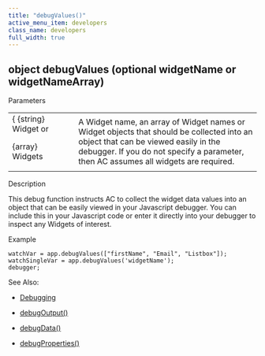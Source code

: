 ```yaml
---
title: "debugValues()"
active_menu_item: developers
class_name: developers
full_width: true
---
```



## object debugValues (optional widgetName or widgetNameArray)

Parameters

<table>
<tr>
<td width="142">
{ {string} Widget or

{array} Widgets

</td>
<td width="15">
</td>
<td width="723">
A Widget name, an array of Widget names or Widget objects that should be collected into an object that can be viewed easily in the debugger. If you do not specify a parameter, then AC assumes all widgets are required.

</td>
</tr>
</table>

Description

This debug function instructs AC to collect the widget data values into an object that can be easily viewed in your Javascript debugger. You can include this in your Javascript code or enter it directly into your debugger to inspect any Widgets of interest.

Example

    watchVar = app.debugValues(["firstName", "Email", "Listbox"]);
    watchSingleVar = app.debugValues('widgetName');
    debugger;
   

See Also:

 - [Debugging](../../../product-guide/advanced-features/testing-apps/debugging)

 - [debugOutput()](debugoutput)

 - [debugData()](debugdata)

 - [debugProperties()](debugproperties)

